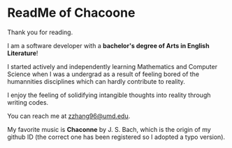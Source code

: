 # ReadMe of Chacoone


<!---
Chacoon3/Chacoon3 is a ✨ special ✨ repository because its `README.md` (this file) appears on your GitHub profile.
You can click the Preview link to take a look at your changes.
--->

Thank you for reading.

I am a software developer with a <b>bachelor's degree of Arts in English Literature</b>!

I started actively and independently learning Mathematics and Computer Science when I was a undergrad as a result of feeling bored of the humannities disciplines which can hardly contribute to reality. 

I enjoy the feeling of solidifying intangible thoughts into reality through writing codes.

You can reach me at zzhang96@umd.edu.

My favorite music is <b>Chaconne</b> by J. S. Bach, which is the origin of my github ID (the correct one has been registered so I adopted a typo version).
